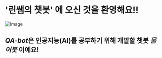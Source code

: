 # **'린쌤의 챗봇'** 에 오신 것을 환영해요!!

![Image](https://user-images.githubusercontent.com/81283008/128823697-ef5ff547-c90b-485c-aa1d-299594aa37de.PNG)

## *QA-bot*은 인공지능(AI)를 공부하기 위해 개발할 챗봇 *물어봇* 이예요!
